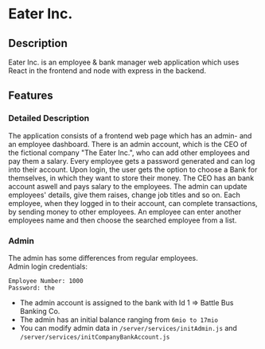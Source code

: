 # Eater Inc.

## Description
Eater Inc. is an employee & bank manager web application which uses React in the frontend and node with express in the backend. 

## Features
### Detailed Description
The application consists of a frontend web page which has an admin- and an employee dashboard. There is an admin account, which is the CEO of the fictional company "The Eater Inc.", who can add other employees and pay them a salary. Every employee gets a password generated and can log into their account. Upon login, the user gets the option to choose a Bank for themselves, in which they want to store their money. The CEO has an bank account aswell and pays salary to the employees. The admin can update employees' details, give them raises, change job titles and so on. Each employee, when they logged in to their account, can complete transactions, by sending money to other employees. An employee can enter another employees name and then choose the searched employee from a list.

### Admin
The admin has some differences from regular employees.  
Admin login credentials:
```
Employee Number: 1000
Password: the
```
- The admin account is assigned to the bank with Id 1 => Battle Bus Banking Co.
- The admin has an initial balance ranging from `6mio to 17mio`
- You can modify admin data in `/server/services/initAdmin.js` and `/server/services/initCompanyBankAccount.js`

